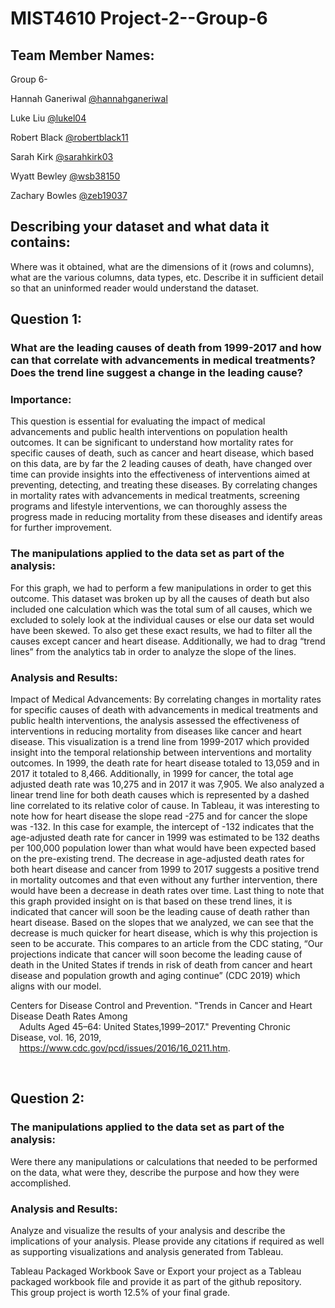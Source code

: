 # MIST4610 Project-2--Group-6


## Team Member Names: 

Group 6-

Hannah Ganeriwal [@hannahganeriwal](https://github.com/hannahganeriwal/MIST4610-Project-1--Group-6)

Luke Liu [@lukel04](https://github.com/lukel04/MIST4610-Project-1--Group-6)

Robert Black [@robertblack11](https://github.com/robertblack11/MIST4610-Project-1--Group-6)

Sarah Kirk [@sarahkirk03](https://github.com/sarahkirk03)

Wyatt Bewley [@wsb38150](https://github.com/wsb38150)

Zachary Bowles [@zeb19037](https://github.com/zeb19037/MIST4610-Project-1--Group-6)



## Describing your dataset and what data it contains:

Where was it obtained, what are the dimensions of it (rows and columns), what are the various columns, data types, etc. Describe it in sufficient detail so that an uninformed reader would understand the dataset.


## Question 1: 

### What are the leading causes of death from 1999-2017 and how can that correlate with advancements in medical treatments? Does the trend line suggest a change in the leading cause?

### Importance: 
This question is essential for evaluating the impact of medical advancements and public health interventions on population health outcomes. It can be significant to understand how mortality rates for specific causes of death, such as cancer and heart disease, which based on this data, are by far the 2 leading causes of death, have changed over time can provide insights into the effectiveness of interventions aimed at preventing, detecting, and treating these diseases. By correlating changes in mortality rates with advancements in medical treatments, screening programs and lifestyle interventions, we can thoroughly assess the progress made in reducing mortality from these diseases and identify areas for further improvement. 


### The manipulations applied to the data set as part of the analysis:
For this graph, we had to perform a few manipulations in order to get this outcome. This dataset was broken up by all the causes of death but also included one calculation which was the total sum of all causes, which we excluded to solely look at the individual causes or else our data set would have been skewed. To also get these exact results, we had to filter all the causes except cancer and heart disease. Additionally, we had to drag “trend lines” from the analytics tab in order to analyze the slope of the lines.

### Analysis and Results:	
Impact of Medical Advancements: By correlating changes in mortality rates for specific causes of death with advancements in medical treatments and public health interventions, the analysis assessed the effectiveness of interventions in reducing mortality from diseases like cancer and heart disease. 
This visualization is a trend line from 1999-2017 which provided insight into the temporal relationship between interventions and mortality outcomes. In 1999, the death rate for heart disease totaled to 13,059 and in 2017 it totaled to 8,466. Additionally, in 1999 for cancer, the total age adjusted death rate was 10,275 and in 2017 it was 7,905. 
We also analyzed a linear trend line for both death causes which is represented by a dashed line correlated to its relative color of cause. In Tableau, it was interesting to note how for heart disease the slope read -275 and for cancer the slope was -132. In this case for example, the intercept of -132 indicates that the age-adjusted death rate for cancer in 1999 was estimated to be 132 deaths per 100,000 population lower than what would have been expected based on the pre-existing trend. The decrease in age-adjusted death rates for both heart disease and cancer from 1999 to 2017 suggests a positive trend in mortality outcomes and that even without any further intervention, there would have been a decrease in death rates over time. 
Last thing to note that this graph provided insight on is that based on these trend lines, it is indicated that cancer will soon be the leading cause of death rather than heart disease. Based on the slopes that we analyzed, we can see that the decrease is much quicker for heart disease, which is why this projection is seen to be accurate. This compares to an article from the CDC stating, “Our projections indicate that cancer will soon become the leading cause of death in the United States if trends in risk of death from cancer and heart disease and population growth and aging continue” (CDC 2019) which aligns with our model. 


Centers for Disease Control and Prevention. "Trends in Cancer and Heart Disease Death Rates Among <br />
&emsp;Adults Aged 45–64: United States,1999–2017." Preventing Chronic Disease, vol. 16, 2019,<br /> &emsp;https://www.cdc.gov/pcd/issues/2016/16_0211.htm.

&emsp;

## Question 2: 


### The manipulations applied to the data set as part of the analysis:
Were there any manipulations or calculations that needed to be performed on the data, what were they, describe the purpose and how they were accomplished.	


### Analysis and Results:	
Analyze and visualize the results of your analysis and describe the implications of your analysis. Please provide any citations if required as well as supporting visualizations and analysis generated from Tableau. 


Tableau Packaged Workbook 
Save or Export your project as a Tableau packaged workbook file and provide it as part of the github repository.					
This group project is worth 12.5% of your final grade. 


